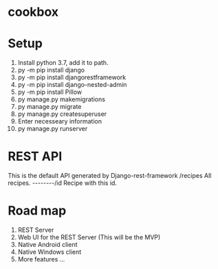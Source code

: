 # cookbox


# Setup

1) Install python 3.7, add it to path.
2) py -m pip install django
3) py -m pip install djangorestframework
4) py -m pip install django-nested-admin
5) py -m pip install Pillow
6) py manage.py makemigrations
7) py manage.py migrate
8) py manage.py createsuperuser
9) Enter necesseary information
10) py manage.py runserver

# REST API

This is the default API generated by Django-rest-framework
/recipes      All recipes.
--------/id   Recipe with this id.

# Road map

1) REST Server
2) Web UI for the REST Server (This will be the MVP)
3) Native Android client
4) Native Windows client
5) More features ...
